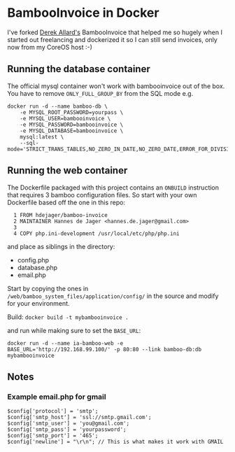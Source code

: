 # BambooInvoice in Docker

I've forked [Derek Allard's](https://github.com/derekallard/BambooInvoice) BambooInvoice that helped me so hugely when I started out freelancing and dockerized it so I can still send invoices, only now from my CoreOS host :-)

## Running the database container

The official mysql container won't work with bambooinvoice out of the box. You have to remove `ONLY_FULL_GROUP_BY` from the SQL mode e.g. 

```
docker run -d --name bamboo-db \
	-e MYSQL_ROOT_PASSWORD=yourpass \
	-e MYSQL_USER=bambooinvoice \
	-e MYSQL_PASSWORD=bambooinvoice \
	-e MYSQL_DATABASE=bambooinvoice \
	mysql:latest \
	--sql-mode='STRICT_TRANS_TABLES,NO_ZERO_IN_DATE,NO_ZERO_DATE,ERROR_FOR_DIVISION_BY_ZERO,NO_AUTO_CREATE_USER,NO_ENGINE_SUBSTITUTION'
```	

## Running the web container

The Dockerfile packaged with this project contains an `ONBUILD` instruction that requires 3 bamboo configuration files. So start with your own Dockerfile based off the one in this repo:

```
  1 FROM hdejager/bamboo-invoice
  2 MAINTAINER Hannes de Jager <hannes.de.jager@gmail.com>
  3 
  4 COPY php.ini-development /usr/local/etc/php/php.ini
```

and place as siblings in the directory:

- config.php
- database.php
- email.php

Start by copying the ones in `/web/bamboo_system_files/application/config/` in the source and modify for your environment.

Build: `docker build -t mybambooinvoice .`

and run while making sure to set the `BASE_URL`:

```
docker run -d --name ia-bamboo-web -e BASE_URL='http://192.168.99.100/' -p 80:80 --link bamboo-db:db mybambooinvoice
```

## Notes

### Example email.php for gmail

```
$config['protocol'] = 'smtp';
$config['smtp_host'] = 'ssl://smtp.gmail.com';
$config['smtp_user'] = 'you@gmail.com';
$config['smtp_pass'] = 'yourpassword';
$config['smtp_port'] = '465';
$config['newline'] = "\r\n"; // This is what makes it work with GMAIL
```
